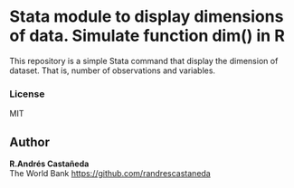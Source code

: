 Stata module to display dimensions of data. Simulate function dim() in R
========================================================================

This repository is a simple Stata command that display the dimension of dataset. That is, number of observations and variables.

### License
MIT

Author
------

**R.Andrés Castañeda**  
The World Bank
<https://github.com/randrescastaneda>  
